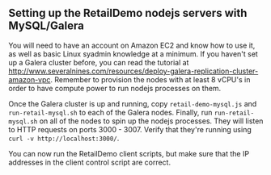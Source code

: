 ## Setting up the RetailDemo nodejs servers with  MySQL/Galera

You will need to have an account on Amazon EC2 and know how to use it, as well as basic Linux syadmin knowledge at a minimum. If you haven't set up a Galera cluster before, you can read the tutorial at http://www.severalnines.com/resources/deploy-galera-replication-cluster-amazon-vpc. Remember to provision the nodes with at least 8 vCPU's in order to have compute power to run nodejs processes on them.

Once the Galera cluster is up and running, copy `retail-demo-mysql.js` and `run-retail-mysql.sh` to each of the Galera nodes. Finally, run `run-retail-mysql.sh` on all of the nodes to spin up the nodejs processes. They will listen to HTTP requests on ports 3000 - 3007. Verify that they're running using `curl -v http://localhost:3000/`.

You can now run the RetailDemo client scripts, but make sure that the IP addresses in the client control script are correct.

